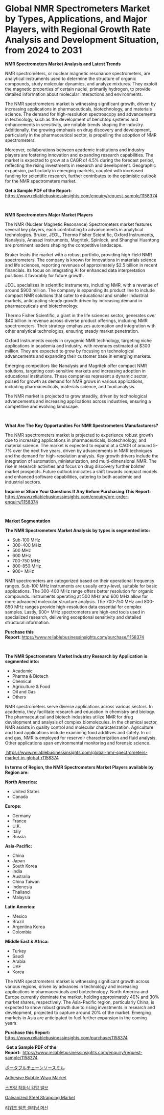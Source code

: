 <p><h1>Global NMR Spectrometers Market by Types, Applications, and Major Players, with Regional Growth Rate Analysis and Development Situation, from 2024 to 2031</h1></p><p><strong>NMR Spectrometers Market Analysis and Latest Trends</strong></p>
<p><p>NMR spectrometers, or nuclear magnetic resonance spectrometers, are analytical instruments used to determine the structure of organic compounds, study molecular dynamics, and analyze mixtures. They exploit the magnetic properties of certain nuclei, primarily hydrogen, to provide detailed information about molecular interactions and environments.</p><p>The NMR spectrometers market is witnessing significant growth, driven by increasing applications in pharmaceuticals, biotechnology, and materials science. The demand for high-resolution spectroscopy and advancements in technology, such as the development of benchtop systems and enhancements in sensitivity, are notable trends shaping the industry. Additionally, the growing emphasis on drug discovery and development, particularly in the pharmaceutical sector, is propelling the adoption of NMR spectrometers.</p><p>Moreover, collaborations between academic institutions and industry players are fostering innovation and expanding research capabilities. The market is expected to grow at a CAGR of 4.5% during the forecast period, reflecting the rising investments in research and development. Geographic expansion, particularly in emerging markets, coupled with increased funding for scientific research, further contributes to the optimistic outlook for the NMR spectrometers market.</p></p>
<p><strong>Get a Sample PDF of the Report:&nbsp;</strong> <a href="https://www.reliablebusinessinsights.com/enquiry/request-sample/1158374">https://www.reliablebusinessinsights.com/enquiry/request-sample/1158374</a></p>
<p>&nbsp;</p>
<p><strong>NMR Spectrometers Major Market Players</strong></p>
<p><p>The NMR (Nuclear Magnetic Resonance) Spectrometers market features several key players, each contributing to advancements in analytical technologies. Bruker, JEOL, Thermo Fisher Scientific, Oxford Instruments, Nanalysis, Anasazi Instruments, Magritek, Spinlock, and Shanghai Huantong are prominent leaders shaping the competitive landscape.</p><p>Bruker leads the market with a robust portfolio, providing high-field NMR spectrometers. The company is known for innovations in materials science and life sciences, reporting revenues of approximately $2.5 billion in recent financials. Its focus on integrating AI for enhanced data interpretation positions it favorably for future growth.</p><p>JEOL specializes in scientific instruments, including NMR, with a revenue of around $900 million. The company is expanding its product line to include compact NMR solutions that cater to educational and smaller industrial markets, anticipating steady growth driven by increasing demand in pharmaceuticals and biotechnology.</p><p>Thermo Fisher Scientific, a giant in the life sciences sector, generates over $40 billion in revenue across diverse product offerings, including NMR spectrometers. Their strategy emphasizes automation and integration with other analytical technologies, ensuring steady market penetration.</p><p>Oxford Instruments excels in cryogenic NMR technology, targeting niche applications in academia and industry, with revenues estimated at $300 million. They are expected to grow by focusing on technological advancements and expanding their customer base in emerging markets.</p><p>Emerging competitors like Nanalysis and Magritek offer compact NMR solutions, targeting cost-sensitive markets and increasing adoption in educational institutions. These companies represent a dynamic sector, poised for growth as demand for NMR grows in various applications, including pharmaceuticals, materials science, and food analysis.</p><p>The NMR market is projected to grow steadily, driven by technological advancements and increasing applications across industries, ensuring a competitive and evolving landscape.</p></p>
<p>&nbsp;</p>
<p><strong>What Are The Key Opportunities For NMR Spectrometers Manufacturers?</strong></p>
<p><p>The NMR spectrometers market is projected to experience robust growth due to increasing applications in pharmaceuticals, biotechnology, and material science. The market is expected to expand at a CAGR of around 5-7% over the next five years, driven by advancements in NMR techniques and the demand for high-resolution analysis. Key growth drivers include the integration of automation, miniaturization, and multi-dimensional NMR. The rise in research activities and focus on drug discovery further bolster market prospects. Future outlook indicates a shift towards compact models and enhanced software capabilities, catering to both academic and industrial sectors.</p></p>
<p><strong>Inquire or Share Your Questions If Any Before Purchasing This Report:</strong> <a href="https://www.reliablebusinessinsights.com/enquiry/pre-order-enquiry/1158374">https://www.reliablebusinessinsights.com/enquiry/pre-order-enquiry/1158374</a></p>
<p>&nbsp;</p>
<p><strong>Market Segmentation</strong></p>
<p><strong>The NMR Spectrometers Market Analysis by types is segmented into:</strong></p>
<p><ul><li>Sub-100 MHz</li><li>300-400 MHz</li><li>500 MHz</li><li>600 MHz</li><li>700-750 MHz</li><li>800-850 MHz</li><li>900+ MHz</li></ul></p>
<p><p>NMR spectrometers are categorized based on their operational frequency ranges. Sub-100 MHz instruments are usually entry-level, suitable for basic applications. The 300-400 MHz range offers better resolution for organic compounds. Instruments operating at 500 MHz and 600 MHz allow for more advanced molecular structure analysis. The 700-750 MHz and 800-850 MHz ranges provide high-resolution data essential for complex samples. Lastly, 900+ MHz spectrometers are high-end tools used in specialized research, delivering exceptional sensitivity and detailed structural information.</p></p>
<p><strong>Purchase this Report:&nbsp;</strong><a href="https://www.reliablebusinessinsights.com/purchase/1158374">https://www.reliablebusinessinsights.com/purchase/1158374</a></p>
<p>&nbsp;</p>
<p><strong>The NMR Spectrometers Market Industry Research by Application is segmented into:</strong></p>
<p><ul><li>Academic</li><li>Pharma & Biotech</li><li>Chemical</li><li>Agriculture & Food</li><li>Oil and Gas</li><li>Others</li></ul></p>
<p><p>NMR spectrometers serve diverse applications across various sectors. In academia, they facilitate research and education in chemistry and biology. The pharmaceutical and biotech industries utilize NMR for drug development and analysis of complex biomolecules. In the chemical sector, NMR assists in quality control and molecular characterization. Agriculture and food applications include examining food additives and safety. In oil and gas, NMR is employed for reservoir characterization and fluid analysis. Other applications span environmental monitoring and forensic science.</p></p>
<p><a href="https://www.reliablebusinessinsights.com/global-nmr-spectrometers-market-in-global-r1158374">&nbsp;https://www.reliablebusinessinsights.com/global-nmr-spectrometers-market-in-global-r1158374</a></p>
<p><strong>In terms of Region, the NMR Spectrometers Market Players available by Region are:</strong></p>
<p>
    <p> <strong> North America: </strong>
        <ul>
            <li>United States</li>
            <li>Canada</li>
        </ul>
        </p> 
    <p> <strong> Europe: </strong>
        <ul>
            <li>Germany</li>
            <li>France</li>
            <li>U.K.</li>
            <li>Italy</li>
            <li>Russia</li>
        </ul>
        </p> 
    <p> <strong> Asia-Pacific: </strong>
        <ul>
            <li>China</li>
            <li>Japan</li>
            <li>South Korea</li>
            <li>India</li>
            <li>Australia</li>
            <li>China Taiwan</li>
            <li>Indonesia</li>
            <li>Thailand</li>
            <li>Malaysia</li>
        </ul>
        </p> 
    <p> <strong> Latin America: </strong>
        <ul>
            <li>Mexico</li>
            <li>Brazil</li>
            <li>Argentina Korea</li>
            <li>Colombia</li>
        </ul>
        </p> 
    <p> <strong> Middle East & Africa: </strong>
        <ul>
            <li>Turkey</li>
            <li>Saudi</li>
            <li>Arabia</li>
            <li>UAE</li>
            <li>Korea</li>
        </ul>
    </p>
    </p>
<p><p>The NMR spectrometers market is witnessing significant growth across various regions, driven by advances in technology and increasing applications in pharmaceuticals and biotechnology. North America and Europe currently dominate the market, holding approximately 40% and 30% market shares, respectively. The Asia-Pacific region, particularly China, is expected to show robust growth due to rising investments in research and development, projected to capture around 20% of the market. Emerging markets in Asia are anticipated to fuel further expansion in the coming years.</p></p>
<p><strong>Purchase this Report: </strong><a href="https://www.reliablebusinessinsights.com/purchase/1158374">https://www.reliablebusinessinsights.com/purchase/1158374</a></p>
<p>&nbsp;<strong>Get a Sample PDF of the Report:&nbsp;&nbsp;</strong><a href="https://www.reliablebusinessinsights.com/enquiry/request-sample/1158374">https://www.reliablebusinessinsights.com/enquiry/request-sample/1158374</a></p>
<p><strong></strong></p>
<p><p><a href="https://medium.com/@santosdicki04/portable-chainsaw-smill-market-%E3%81%AF-%E3%82%B3%E3%82%B9%E3%83%88%E7%AE%A1%E7%90%86%E3%81%A8%E5%8A%B9%E7%8E%87%E5%90%91%E4%B8%8A%E3%82%92%E5%84%AA%E5%85%88%E3%81%97%E3%81%BE%E3%81%99-%E3%81%95%E3%82%89%E3%81%AB-%E5%A0%B1%E5%91%8A%E6%9B%B8%E3%81%AF%E5%B8%82%E5%A0%B4%E3%81%AE%E9%9C%80%E8%A6%81%E9%9D%A2%E3%81%A8%E4%BE%9B%E7%B5%A6%E9%9D%A2%E3%81%AE%E4%B8%A1%E6%96%B9%E3%82%92%E3%82%AB%E3%83%90%E3%83%BC%E3%81%97%E3%81%A6%E3%81%84%E3%81%BE%E3%81%99-portable-14f2a1a8a50f">ポータブルチェーンソースミル</a></p><p><a href="https://issuu.com/reportprime-2/docs/adhesive-bubble-wrap-market-size-20_cfe9898f9f3557">Adhesive Bubble Wrap Market</a></p><p><a href="https://medium.com/@hossainvi014/spring-operated-pressure-reducing-valves-market-%EC%9D%98-%EA%B8%80%EB%A1%9C%EB%B2%8C-%EC%8B%9C%EC%9E%A5-%EA%B0%9C%EC%9A%94%EB%8A%94-%EC%A0%84-%EC%84%B8%EA%B3%84-%EB%B0%8F-%EC%A3%BC%EC%9A%94-%EC%8B%9C%EC%9E%A5%EC%9D%98-%EC%82%B0%EC%97%85%EC%97%90-%EC%98%81%ED%96%A5%EC%9D%84-%EB%AF%B8%EC%B9%98%EB%8A%94-%EC%A3%BC%EC%9A%94-%ED%8A%B8%EB%A0%8C%EB%93%9C%EC%97%90-%EB%8C%80%ED%95%9C-452e9e62a61d">스프링 작동식 감압 밸브</a></p><p><a href="https://issuu.com/reportprime-2/docs/galvanized-steel-strapping-market-s_8a367c253ccf2c">Galvanized Steel Strapping Market</a></p><p><a href="https://medium.com/@hossainvi014/rework-film-cleaning-machine-market-%EC%9D%98-%EA%B8%80%EB%A1%9C%EB%B2%8C-%EC%8B%9C%EC%9E%A5-%EA%B0%9C%EC%9A%94%EB%8A%94-%EC%A0%84-%EC%84%B8%EA%B3%84-%EB%B0%8F-%EC%A3%BC%EC%9A%94-%EC%8B%9C%EC%9E%A5%EC%9D%98-%EC%82%B0%EC%97%85%EC%97%90-%EC%98%81%ED%96%A5%EC%9D%84-%EB%AF%B8%EC%B9%98%EB%8A%94-%EC%A3%BC%EC%9A%94-%ED%8A%B8%EB%A0%8C%EB%93%9C%EC%97%90-%EB%8C%80%ED%95%9C-%EB%8F%85%ED%8A%B9%ED%95%9C-%EA%B4%80%EC%A0%90%EC%9D%84-d027106d7e94">리워크 필름 클리닝 머신</a></p></p>